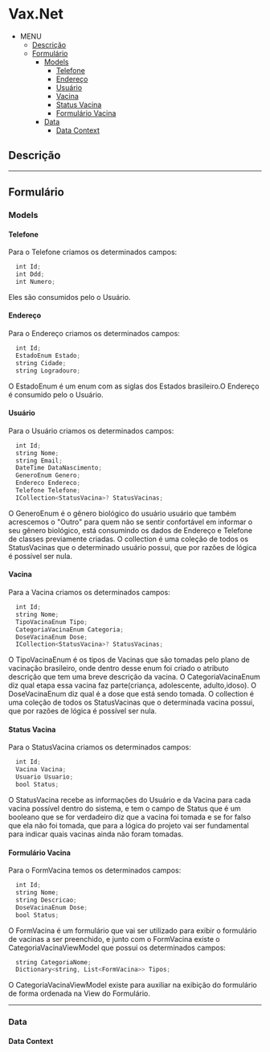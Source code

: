 # Vax.Net
- MENU
  - [Descrição](#descrição)
  - [Formulário](#formulário)
    - [Models](#models)
      - [Telefone](#telefone)
      - [Endereço](#endereço)
      - [Usuário](#usuário)
      - [Vacina](#vacina)
      - [Status Vacina](#status-vacina)
      - [Formulário Vacina](#formulário-vacina)
    - [Data](#data)
      - [Data Context](#data-context)

## Descrição


---

## Formulário
  
### Models
  
#### Telefone
Para o Telefone criamos os determinados campos:
```js
  int Id;
  int Ddd;
  int Numero;
```
Eles são consumidos pelo o Usuário.
#### Endereço
Para o Endereço criamos os determinados campos:
```js
  int Id;
  EstadoEnum Estado;
  string Cidade;
  string Logradouro;
```
O EstadoEnum é um enum com as siglas dos Estados brasileiro.O Endereço é consumido pelo o Usuário.
#### Usuário
Para o Usuário criamos os determinados campos:
```js
  int Id;
  string Nome;
  string Email;
  DateTime DataNascimento;
  GeneroEnum Genero;
  Endereco Endereco;
  Telefone Telefone;
  ICollection<StatusVacina>? StatusVacinas;
```
O GeneroEnum é o gênero biológico do usuário usuário que também acrescemos o "Outro" para quem não se sentir confortável em informar o seu gênero biológico, está consumindo os dados de Endereço e Telefone de classes previamente criadas. O collection é uma coleção de todos os StatusVacinas que o determinado usuário possui, que por razões de lógica é possível ser nula.
#### Vacina
Para a Vacina criamos os determinados campos:
```js
  int Id;
  string Nome;
  TipoVacinaEnum Tipo;
  CategoriaVacinaEnum Categoria;
  DoseVacinaEnum Dose;
  ICollection<StatusVacina>? StatusVacinas;
```
O TipoVacinaEnum é os tipos de Vacinas que são tomadas pelo plano de vacinação brasileiro, onde dentro desse enum foi criado o atributo descrição que tem uma breve descrição da vacina. O CategoriaVacinaEnum diz qual etapa essa vacina faz parte(criança, adolescente, adulto,idoso). O DoseVacinaEnum diz qual é a dose que está sendo tomada. O collection é uma coleção de todos os StatusVacinas que o determinada vacina possui, que por razões de lógica é possível ser nula. 
#### Status Vacina
Para o StatusVacina criamos os determinados campos:
```js
  int Id;
  Vacina Vacina;
  Usuario Usuario;
  bool Status;
```
O StatusVacina recebe as informações do Usuário e da Vacina para cada vacina possível dentro do sistema, e tem o campo de Status que é um booleano que se for verdadeiro diz que a vacina foi tomada e se for falso que ela não foi tomada, que para a lógica do projeto vai ser fundamental para indicar quais vacinas ainda não foram tomadas.
#### Formulário Vacina
Para o FormVacina temos os determinados campos:
```js
  int Id;
  string Nome;
  string Descricao;
  DoseVacinaEnum Dose;
  bool Status;
```
O FormVacina é um formulário que vai ser utilizado para exibir o formulário de vacinas a ser preenchido, e junto com o FormVacina existe o CategoriaVacinaViewModel que possui os determinados campos:
```js
  string CategoriaNome;
  Dictionary<string, List<FormVacina>> Tipos;
```
O CategoriaVacinaViewModel existe para auxiliar na exibição do formulário de forma ordenada na View do Formulário.

---
### Data
#### Data Context
